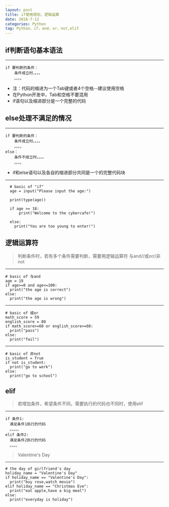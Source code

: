 ```yaml
---
layout: post
title: if使用规则，逻辑运算
date: 2018-7-12
categories: Python
tag: Python，if，and，or，not,elif
---
```


## if判断语句基本语法
--------------------------
    if 要判断的条件：
        条件成立时，。。。
        。。。。


* 注：代码的缩进为一个Tab键或者4个空格--建议使用空格
* 在Python开发中，Tab和空格不要混用
* if语句以及缩进部分是一个完整的代码

## else处理不满足的情况
---------------------------------
    if 要判断的条件：
        条件成立时。。。。
        。。。。
    else：
        条件不成立时。。。。
        。。。。


* if和else语句以及各自的缩进部分共同是一个的完整代码块


------------------------------
      # basic of "if"
      age = input("Please input the age:")

      print(type(age))

      if age >= 18:
          print("Welcome to the cybercafe!")

      else:
      	print("You are too young to enter!")


## 逻辑运算符

> 判断条件时，若有多个条件需要判断，需要用逻辑运算符
> 与and//或or//非not

----------------------------
    # basic of 与and
    age = 19
    if age>=0 and age<=100:
      print("the age is correct")
    else:
      print("the age is wrong")


-----------------------------
    # basic of 或or
    math_score = 59
    english_score = 80
    if math_score>=60 or english_score>=60:
      print("pass")
    else:
      print("fail")


----------------------------
    # basic of 非not
    is_student = True
    if not is_student:
      print("go to work")
    else:
      print("go to school")


## elif

> 若增加条件，希望条件不同，需要执行的代码也不同时，使用elif

----------------------------
    if 条件1:
      满足条件1执行的代码
      。。。。。
    elif 条件2:
      满足条件2执行的代码
      。。。。



> Valentine's Day

----------------------
    # the day of girlfriend's day
    holiday_name = "Valentine's Day"
    if holiday_name == "Valentine's Day":
      print("buy rose,watch movie")
    elif holiday_name == "Christmas Eve":
      print("eat apple,have a big meal")
    else:
      print("everyday is holiday")
